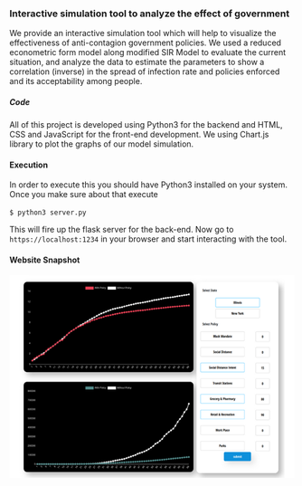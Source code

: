### Interactive simulation tool to analyze the effect of government

We  provide an interactive simulation tool which will help to visualize the effectiveness of anti-contagion government policies.
We used a reduced econometric form model along modified SIR Model to evaluate the current situation, and analyze the data to estimate the parameters to show a correlation (inverse) in the spread of infection rate and policies enforced and its acceptability among people.


##### Code

All of this project is developed using Python3 for the backend and HTML, CSS and 
JavaScript for the front-end development. We using Chart.js library to plot
the graphs of our model simulation. 

#### Execution
In order to execute this you should have Python3 installed on your system. Once you make sure about that execute

`$ python3 server.py`

This will fire up the flask server for the back-end. Now go to
`https://localhost:1234` in your browser and start interacting with
the tool. 

#### Website Snapshot
![Screenshot](site.png)

